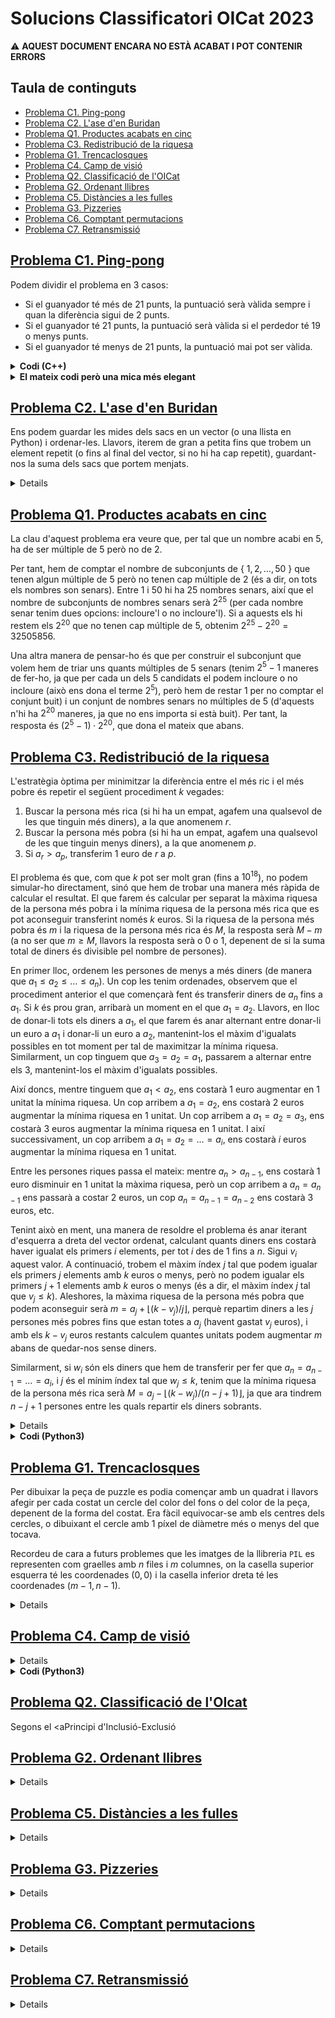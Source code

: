 # Solucions Classificatori OICat 2023

:warning: __AQUEST DOCUMENT ENCARA NO ESTÀ ACABAT I POT CONTENIR ERRORS__

## Taula de continguts
* [Problema C1. Ping-pong](#C1)
* [Problema C2. L'ase d'en Buridan](#C2)
* [Problema Q1. Productes acabats en cinc](#Q1)
* [Problema C3. Redistribució de la riquesa](#C3)
* [Problema G1. Trencaclosques](#G1)
* [Problema C4. Camp de visió](#C4)
* [Problema Q2. Classificació de l'OICat](#Q2)
* [Problema G2. Ordenant llibres](#G2)
* [Problema C5. Distàncies a les fulles](#C5)
* [Problema G3. Pizzeries](#G3)
* [Problema C6. Comptant permutacions](#C6)
* [Problema C7. Retransmissió](#C7)


## [Problema C1. Ping-pong](https://jutge.org/problems/P90280_ca) <a name="C1"></a>

Podem dividir el problema en 3 casos:
- Si el guanyador té més de 21 punts, la puntuació serà vàlida sempre i quan la diferència sigui de 2 punts.
- Si el guanyador té 21 punts, la puntuació serà vàlida si el perdedor té 19 o menys punts.
- Si el guanyador té menys de 21 punts, la puntuació mai pot ser vàlida.

<details>
  <summary><b>Codi (C++)</b></summary>

```cpp
#include <iostream>
using namespace std;

int main() {
    int a, b;
    while(cin >> a >> b) {
        if(a > 21 or b > 21) {
            // Cas on el guanyador ha fet mes de 21 punts. 
            // Sera valid si la diferencia es de 2 punts.
            if(abs(a-b) == 2) {
                cout << "SI" << endl;
            } 
            else {
                cout << "NO" << endl;
            }
        }
        else if(a == 21) {
            // Cas on A guanya amb 21 punts.
            // Sera valid si B fa menys de 20 punts.
            if(b < 20) {
                cout << "SI" << endl;
            }
            else {
                cout << "NO" << endl;
            }
        }
        else if(b == 21) {
            // Cas on B guanya amb 21 punts.
            // Sera valid si A fa menys de 20 punts.
            if(a < 20) {
                cout << "SI" << endl;
            }
            else {
                cout << "NO" << endl;
            }
        }
        else {
            // Cap dels 2 jugadors arriba a 21 punts.
            // Mai pot ser una puntuacio valida.
            cout << "NO" << endl;
        } 
    }
}
```
</details>
<details>
  <summary><b>El mateix codi però una mica més elegant</b></summary>

```cpp
#include <iostream>
using namespace std;

int main() {
    int a, b;
    while(cin >> a >> b) {
        if(a < b) swap(a, b);
        if(a > 21) cout << (a-b == 2? "SI" : "NO") << endl;
        else if(a == 21) cout << (b <= 19? "SI" : "NO") << endl;
        else cout << "NO" << endl;
    }
}
```
</details>

## [Problema C2. L'ase d'en Buridan](https://jutge.org/problems/P86377_ca) <a name="C2"/>

Ens podem guardar les mides dels sacs en un vector (o una llista en Python) i ordenar-les. Llavors, iterem de gran a petita fins que trobem un element repetit (o fins al final del vector, si no hi ha cap repetit), guardant-nos la suma dels sacs que portem menjats.

<details>
  <summary><b>Codi (C++)</b></summary>

```cpp
#include<bits/stdc++.h>
using namespace std;

int main() {
    int n;
    while(cin >> n) {
        vector<int> v(n); // Declarem un vector de mida n.
        for(int i = 0; i < n; ++i) {
            cin >> v[i]; // Llegim els elements del vector.
        }
        sort(v.begin(), v.end()); // Ordenem el vector de petit a gran.
        int menjat = 0; // En aquesta variable anem sumant la mida dels sacs que ens mengem.
        for(int i = n-1; i >= 0; --i) {
            // Iterem pels elements del vector de gran a petit.
            if(i > 0 and v[i] == v[i-1]) {
                // La condicio i > 0 es necessaria perque, si no, quan i == 0,
                // al fer v[i-1] estariem accedint a la posicio -1 del vector
                // (que no existeix) i el programa podria fallar. 

                break; // Hem trobat un element repetit, per tant parem.
            }
            menjat += v[i]; // Sumem la mida del sac que ens mengem.
        }
        cout << menjat << endl;
    }
}
```
</details>

## [Problema Q1. Productes acabats en cinc](https://jutge.org/problems/P14803_ca) <a name="Q1"/>

La clau d'aquest problema era veure que, per tal que un nombre acabi en 5, ha de ser múltiple de 5 però no de 2.

Per tant, hem de comptar el nombre de subconjunts de { $1, 2, \dots, 50$ } que tenen algun múltiple de 5 però no tenen cap múltiple de 2 (és a dir, on tots els nombres son senars). Entre 1 i 50 hi ha 25 nombres senars, així que el nombre de subconjunts de nombres senars serà $2^{25}$ (per cada nombre senar tenim dues opcions: incloure'l o no incloure'l). Si a aquests els hi restem els $2^{20}$ que no tenen cap múltiple de 5, obtenim $2^{25} - 2^{20} = 32505856$. 

Una altra manera de pensar-ho és que per construir el subconjunt que volem hem de triar uns quants múltiples de 5 senars (tenim $2^5 - 1$ maneres de fer-ho, ja que per cada un dels 5 candidats el podem incloure o no incloure (això ens dona el terme $2^5$), però hem de restar 1 per no comptar el conjunt buit) i un conjunt de nombres senars no múltiples de 5 (d'aquests n'hi ha $2^{20}$ maneres, ja que no ens importa si està buit). Per tant, la resposta és $(2^{5} - 1) \cdot 2^{20}$, que dona el mateix que abans.

## [Problema C3. Redistribució de la riquesa](https://jutge.org/problems/P57539_ca) <a name="C3"/>

L'estratègia òptima per minimitzar la diferència entre el més ric i el més pobre és repetir el següent procediment $k$ vegades:
1. Buscar la persona més rica (si hi ha un empat, agafem una qualsevol de les que tinguin més diners), a la que anomenem $r$.
2. Buscar la persona més pobra (si hi ha un empat, agafem una qualsevol de les que tinguin menys diners), a la que anomenem $p$.
3. Si $a_r > a_p$, transferim $1$ euro de $r$ a $p$.

El problema és que, com que $k$ pot ser molt gran (fins a $10^{18}$), no podem simular-ho directament, sinó que hem de trobar una manera més ràpida de calcular el resultat. El que farem és calcular per separat la màxima riquesa de la persona més pobra i la mínima riquesa de la persona més rica que es pot aconseguir transferint només $k$ euros. Si la riquesa de la persona més pobra és $m$ i la riquesa de la persona més rica és $M$, la resposta serà $M-m$ (a no ser que $m \geq M$, llavors la resposta serà o $0$ o $1$, depenent de si la suma total de diners és divisible pel nombre de persones). 

En primer lloc, ordenem les persones de menys a més diners (de manera que $a_1 \leq a_2 \leq \dots \leq a_n$). Un cop les tenim ordenades, observem que el procediment anterior el que començarà fent és transferir diners de $a_n$ fins a $a_1$. Si $k$ és prou gran, arribarà un moment en el que $a_1 = a_2$. Llavors, en lloc de donar-li tots els diners a $a_1$, el que farem és anar alternant entre donar-li un euro a $a_1$ i donar-li un euro a $a_2$, mantenint-los el màxim d'igualats possibles en tot moment per tal de maximitzar la mínima riquesa. Similarment, un cop tinguem que $a_3 = a_2 = a_1$, passarem a alternar entre els $3$, mantenint-los el màxim d'igualats possibles.

Així doncs, mentre tinguem que $a_1 < a_2$, ens costarà $1$ euro augmentar en $1$ unitat la mínima riquesa. Un cop arribem a $a_1 = a_2$, ens costarà $2$ euros augmentar la mínima riquesa en $1$ unitat. Un cop arribem a $a_1 = a_2 = a_3$, ens costarà $3$ euros augmentar la mínima riquesa en $1$ unitat. I així successivament, un cop arribem a $a_1 = a_2 = \dots = a_i$, ens costarà $i$ euros augmentar la mínima riquesa en $1$ unitat.

Entre les persones riques passa el mateix: mentre $a_n > a_{n-1}$, ens costarà $1$ euro disminuir en $1$ unitat la màxima riquesa, però un cop arribem a $a_n = a_{n-1}$ ens passarà a costar $2$ euros, un cop $a_n  = a_{n-1} = a_{n-2}$ ens costarà $3$ euros, etc.

Tenint això en ment, una manera de resoldre el problema és anar iterant d'esquerra a dreta del vector ordenat, calculant quants diners ens costarà haver igualat els primers $i$ elements, per tot $i$ des de $1$ fins a $n$. Sigui $v_i$ aquest valor. A continuació, trobem el màxim índex $j$ tal que podem igualar els primers $j$ elements amb $k$ euros o menys, però no podem igualar els primers $j+1$ elements amb $k$ euros o menys (és a dir, el màxim índex $j$ tal que $v_j \leq k$). Aleshores, la màxima riquesa de la persona més pobra que podem aconseguir serà $m = a_j + \lfloor (k - v_j)/j \rfloor$, perquè repartim diners a les $j$ persones més pobres fins que estan totes a $a_j$ (havent gastat $v_j$ euros), i amb els $k-v_j$ euros restants calculem quantes unitats podem augmentar $m$ abans de quedar-nos sense diners.

Similarment, si $w_i$ són els diners que hem de transferir per fer que $a_n = a_{n-1} = \dots = a_i$, i $j$ és el mínim índex tal que $w_j \leq k$, tenim que la mínima riquesa de la persona més rica serà $M = a_j - \lfloor (k - w_j) / (n-j+1) \rfloor$, ja que ara tindrem $n-j+1$ persones entre les quals repartir els diners sobrants.

<details>
  <summary><b>Codi (C++)</b></summary>

```cpp
#include<bits/stdc++.h>
using namespace std;

using ll = long long;

int main() {
    int n;
    ll k;
    while(cin >> n >> k) {
        vector<int> a(n);
        for(int& x : a)
            cin >> x;
        sort(a.begin(), a.end());

        // cost_esquerra[i] := diners que hem d'afegir per fer que els elements 
        //                     a l'esquerra d'a[i] siguin iguals a a[i].
        vector<ll> cost_esquerra(n, 0);
        for(int i = 1; i < n; ++i) {
            cost_esquerra[i] = cost_esquerra[i-1] + ll(a[i] - a[i-1]) * i;
        }

        // cost_dreta[i] := diners que hem de treure per fer que els elements 
        //                  a la dreta d'a[i] siguin iguals a a[i].
        vector<ll> cost_dreta(n, 0);
        for(int i = n-2; i >= 0; --i) {
            cost_dreta[i] = cost_dreta[i+1] + ll(a[i+1] - a[i]) * (n-1 - i);
        }

        int petit = -1; // maxim minim del vector que podem aconseguir afegint k euros.
        for(int i = 1; i < n; ++i) {
            if(cost_esquerra[i] > k) {
                ll sobrants = k - cost_esquerra[i-1];
                petit = a[i-1] + sobrants/i;
                break;
            }
        }
        if(petit == -1) {
            petit = a[n-1];
        }

        int gran = -1; // minim maxim del vector que podem aconseguir traient k euros.
        for(int i = n-2; i >= 0; --i) {
            if(cost_dreta[i] > k) {
                ll sobrants = k - cost_dreta[i+1];
                gran = a[i+1] - sobrants/(n-1 - i);
                break;
            }
        }
        if(gran == -1) {
            gran = a[0];
        }

        if(petit >= gran) {
            // Tot i que puguem moure molts diners, si la suma no 
            // es divisible per n no ho podrem igualar del tot.
            ll suma = 0;
            for(int& x : a) {
                suma += x;
            }
            cout << (suma%n ? 1 : 0) << endl;
        }
        else {
            cout << gran - petit << endl;
        }
    }
}
```
</details>

<details>
    <summary><b>Codi (Python3)</b></summary>

```py
from easyinput import read

n, k = read(int, int)
while n is not None:
    a = read(int, amount=n)
    if n == 1:
        a = [a] # si nomes hi ha un element, read(int) 
                # el llegeix com a enter, no com a llista
    a.sort()
    
    # cost_esquerra[i] := diners que hem d'afegir per fer que els elements 
    #                     a l'esquerra d'a[i] siguin iguals a a[i].
    cost_esquerra = [0] * n
    for i in range(1, n):
        cost_esquerra[i] = cost_esquerra[i-1] + (a[i] - a[i-1]) * i

    # cost_dreta[i] := diners que hem de treure per fer que els elements 
    #                  a la dreta d'a[i] siguin iguals a a[i].
    cost_dreta = [0] * n
    for i in range(n-2, -1, -1):
        cost_dreta[i] = cost_dreta[i+1] + (a[i+1] - a[i]) * (n-1 - i)

    petit = a[n-1] # maxim minim del vector que podem aconseguir afegint k euros.
    for i in range(1, n):
        if cost_esquerra[i] > k:
            sobrants = k - cost_esquerra[i-1]
            petit = a[i-1] + sobrants//i
            break

    gran = a[0] # minim maxim del vector que podem aconseguir traient k euros.
    for i in range(n-2, -1, -1):
        if cost_dreta[i] > k:
            sobrants = k - cost_dreta[i+1]
            gran = a[i+1] - sobrants//(n-1 - i)
            break

    if petit >= gran:
        # Tot i que puguem moure molts diners, si la suma no 
        # es divisible per n no ho podrem igualar del tot.
        if sum(a) % n == 0:
            print(0)
        else:
            print(1)
    else:
        print(gran - petit)

    n, k = read(int, int)
```
</details>

## [Problema G1. Trencaclosques](https://jutge.org/problems/P49148_ca) <a name="G1"/>

Per dibuixar la peça de puzzle es podia començar amb un quadrat i llavors afegir per cada costat un cercle del color del fons o del color de la peça, depenent de la forma del costat. Era fàcil equivocar-se amb els centres dels cercles, o dibuixant el cercle amb 1 píxel de diàmetre més o menys del que tocava.

Recordeu de cara a futurs problemes que les imatges de la llibreria `PIL` es representen com graelles amb $n$ files i $m$ columnes, on la casella superior esquerra té les coordenades $(0,0)$ i la casella inferior dreta té les coordenades $(m-1,n-1)$.

<details>
    <summary><b>Codi</b></summary>

```py
from PIL import Image, ImageDraw
from easyinput import read

# Dibuixa un rectangle amb vertex superior esquerre a (x1,y1) i vertex inferior dret a (x2, y2).
def rect(x1, y1, x2, y2, col):
    dib.polygon([(x1, y1), (x2, y1), (x2, y2), (x1, y2)], col)

# Dibuixa un quadrat amb vertex superior esquerre a (x, y) i costats de llargada c.
def quadrat(x, y, c, col):
    rect(x, y, x+c-1, y+c-1, col)

# Dibuixa un cercle amb diametre d.
def cercle(centre, d, col):
    (x,y) = centre
    r = d//2
    dib.ellipse([(x-r, y-r), (x+r, y+r)], col)

c = read(int)
d = read(int)
m = read(int)
color_fons = read(str)
color_dins = read(str)
forma = read(str)

img = Image.new('RGB', (c+2*m, c+2*m), color_fons)
dib = ImageDraw.Draw(img)

quadrat(m, m, c, color_dins) # dibuixa la peça quadrada.

# Índex del píxel de la meitat del costat de la peça de puzzle (començant a comptar per 0).
mig = m + (c-1)//2 

centres_fora = [(mig, m-1), (c+m, mig), (mig, c+m), (m-1, mig)]
centres_dins = [(mig, m), (c+m-1, mig), (mig, c+m-1), (m, mig)]

for i in range(4):
    if forma[i] == '(':
        cercle(centres_dins[i], d, color_fons)
    elif forma[i] == ')':
        cercle(centres_fora[i], d, color_dins)

img.save('output.png')
```
</details>

## [Problema C4. Camp de visió](https://jutge.org/problems/P66837_ca) <a name="C4"/>



<details><summary><b>Codi (C++)</b></summary>

```cpp
#include<bits/stdc++.h>
using namespace std;

// Angle del punt (x, y) amb l'eix X. Retorna un valor en l'interval [-180, 180]:
// (per ex. angle(1, 0) = 0, angle(0, 1) = 90, angle(0, -1) = -90).
double angle(int x, int y) {
    return atan2(y, x) * 180 / M_PI;
}

int main() {
    int n, theta;
    while(cin >> n >> theta) {
        vector<double> a(n); // vector on guardem els angles dels objectes.
        for(auto& d : a) {
            int x, y;
            cin >> x >> y;
            d = angle(x, y);
        }
        if(n == 1) {
            cout << 1 << endl;
            continue;
        }
        sort(a.begin(), a.end());
        int ans = 1; // màxim nombre d'objectes que podem veure.
        int r = 1;
        for(int l = 0; l < n; ++l) {
            // l := primer objecte que veiem en sentit antihorari.
            // r := primer objecte que no veiem en sentit antihorari des de l.

            // Augmentem r fins que no poguem veure l'objecte r.
            while(a[r%n] - a[l] + (r%n < l? 360 : 0) <= theta) {
                ++r;
                if(r%n == l) break;
            }
            ans = max(ans, r - l); // començant des de l podem veure un total de r-l objectes.
        }
        cout << ans << endl;
    }
}
```
</details>

<details><summary><b>Codi (Python3)</b></summary>

```python
from easyinput import read
from math import atan2, pi

# Angle del punt (x, y) amb l'eix X. Retorna un valor en l'interval [-180, 180].
# (per ex. angle(1, 0) = 0, angle(0, 1) = 90, angle(0, -1) = -90).
def angle(x, y):
    return atan2(y, x) * 180 / pi


# Angle en sentit antihorari entre els objectes l i r.
def diff(l, r):
    if r < l:
        return b[r] - b[l] + 360
    return b[r] - b[l]


n, theta = read(int,int)
while(n is not None):
    a = read(int, amount = 2*n) # llegim les coordenades dels n objectes com una llista de longitud 2n.
    b = [angle(a[2*i], a[2*i+1]) for i in range(n)]
    b.sort() # ens construim una llista ordenada amb els angles de cada un dels n objectes.
    ans = 1 # maxim nombre d'objectes que podem veure simultàniament.
    r = 1
    for l in range(n): 
        # l := primer objecte que podem veure en sentit antihorari.
        # r := primer objecte que no podem veure en sentit antihorari des de l.

        # Augmentem r fins que no poguem veure l'objecte r. 
        while(diff(l, r%n) <= theta and n != 1):
            r += 1
            if r%n == l:
                break
        ans = max(ans, r-l) # començant des de l podem veure un total de r-l objectes.
    print(ans)

    n, theta = read(int,int)
```
</details>

## [Problema Q2. Classificació de l'OIcat](https://jutge.org/problems/P20364_ca) <a name="Q2"/>

Segons el <aPrincipi d'Inclusió-Exclusió

## [Problema G2. Ordenant llibres](https://jutge.org/problems/P58245_ca) <a name="G2"/>


<details><summary><b>Codi</b></summary>

```python
from easyinput import read
```
</details>


## [Problema C5. Distàncies a les fulles](https://jutge.org/problems/P38916_ca) <a name="C5"/>



<details><summary><b>Codi (C++)</b></summary>

```cpp
#include<bits/stdc++.h>
```
</details>


## [Problema G3. Pizzeries](https://jutge.org/problems/P48553_ca) <a name="G3"/>


<details><summary><b>Codi</b></summary>

```python
from easyinput import read
```
</details>


## [Problema C6. Comptant permutacions](https://jutge.org/problems/P38305_ca) <a name="C6"/>



<details><summary><b>Codi (C++)</b></summary>

```cpp
#include<bits/stdc++.h>
```
</details>

## [Problema C7. Retransmissió](https://jutge.org/problems/P90287_ca) <a name="C7"/>



<details><summary><b>Codi (C++)</b></summary>

```cpp
#include<bits/stdc++.h>
```
</details>
